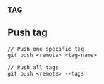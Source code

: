 ### TAG

## Push tag
```
// Push one specific tag
git push <remote> <tag-name>

// Push all tags
git push <remote> --tags
```